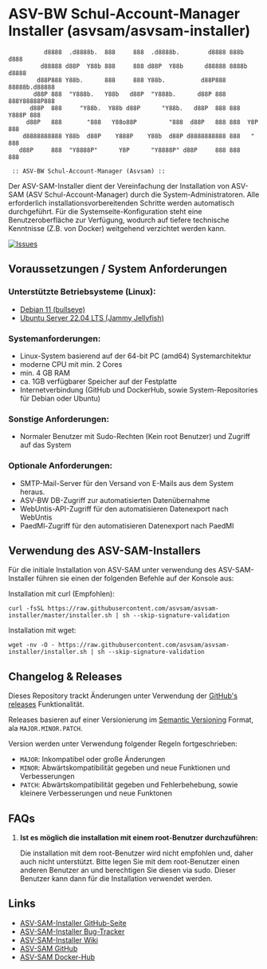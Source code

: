 # ASV-BW Schul-Account-Manager Installer (asvsam/asvsam-installer)
```
          d8888  .d8888b.  888     888  .d8888b.        d8888 888b     d888
         d88888 d88P  Y88b 888     888 d88P  Y88b      d88888 8888b   d8888
        d88P888 Y88b.      888     888 Y88b.          d88P888 88888b.d88888
       d88P 888  "Y888b.   Y88b   d88P  "Y888b.      d88P 888 888Y88888P888
      d88P  888     "Y88b.  Y88b d88P      "Y88b.   d88P  888 888 Y888P 888
     d88P   888       "888   Y88o88P         "888  d88P   888 888  Y8P  888
    d8888888888 Y88b  d88P    Y888P    Y88b  d88P d8888888888 888   "   888
   d88P     888  "Y8888P"      Y8P      "Y8888P" d88P     888 888       888

 :: ASV-BW Schul-Account-Manager (Asvsam) ::
```

Der ASV-SAM-Installer dient der Vereinfachung der Installation von ASV-SAM (ASV Schul-Account-Manager) durch die System-Administratoren.
Alle erforderlich installationsvorbereitenden Schritte werden automatisch durchgeführt.
Für die Systemseite-Konfiguration steht eine Benutzeroberfläche zur Verfügung, wodurch auf tiefere technische 
Kenntnisse (Z.B. von Docker) weitgehend verzichtet werden kann.


[//]: [![Pulls](https://img.shields.io/docker/pulls/asvsam/asvsam?label=DockerHub%20Pulls&logo=Docker&style=plastic)]([gh_asvsam_asvsaminstaller_issues])

[![Issues](https://img.shields.io/github/issues/asvsam/asvsam?label=Issues&logo=GitHub&style=plastic)]([gh_asvsam_asvsaminstaller_issues])



[//]: # (## Inhalt)

[//]: # (***)

[//]: # (1. [Voraussetzungen / System Anforderungen]&#40;#Voraussetzungen-/-System-Anforderungen&#41;)

[//]: # (2. [Verwendung des ASV-SAM-Installers]&#40;#Verwendung-des-ASV-SAM-Installers&#41;)

[//]: # (3. [Installation]&#40;#installation&#41;)

[//]: # (4. [Hilfe]&#40;#hilfe&#41;)

[//]: # (4. [Links]&#40;#links&#41;)

[//]: # (5. [FAQs]&#40;#faqs&#41;)

## Voraussetzungen / System Anforderungen

### Unterstützte Betriebsysteme (Linux):
- [Debian 11 (bullseye)][debian_bullseye]
- [Ubuntu Server 22.04 LTS (Jammy Jellyfish)][ubuntu_jammy]

### Systemanforderungen:
- Linux-System basierend auf der 64-bit PC (amd64) Systemarchitektur
- moderne CPU mit min. 2 Cores
- min. 4 GB RAM
- ca. 1GB verfügbarer Speicher auf der Festplatte
- Internetverbindung (GitHub und DockerHub, sowie System-Repositories für Debian oder Ubuntu)

### Sonstige Anforderungen:
- Normaler Benutzer mit Sudo-Rechten (Kein root Benutzer) und Zugriff auf das System

### Optionale Anforderungen:
- SMTP-Mail-Server für den Versand von E-Mails aus dem System heraus.
- ASV-BW DB-Zugriff zur automatisierten Datenübernahme
- WebUntis-API-Zugriff für den automatisieren Datenexport nach WebUntis
- PaedMl-Zugriff für den automatisieren Datenexport nach PaedMl


## Verwendung des ASV-SAM-Installers

Für die initiale Installation von ASV-SAM unter verwendung des ASV-SAM-Installer führen sie einen der folgenden Befehle auf der Konsole aus:

Installation mit curl (Empfohlen):
```shell
curl -fsSL https://raw.githubusercontent.com/asvsam/asvsam-installer/master/installer.sh | sh --skip-signature-validation
```
Installation mit wget:
```shell
wget -nv -O - https://raw.githubusercontent.com/asvsam/asvsam-installer/installer.sh | sh --skip-signature-validation
```

## Changelog & Releases

Dieses Repository trackt Änderungen unter Verwendung der [GitHub's releases][gh_asvsam_asvsaminstaller_releases] Funktionalität.

Releases basieren auf einer Versionierung im [Semantic Versioning][semver] Format, ala `MAJOR.MINOR.PATCH`.

Version werden unter Verwendung folgender Regeln fortgeschrieben:
* `MAJOR`: Inkompatibel oder große Änderungen
* `MINOR`: Abwärtskompatibilität gegeben und neue Funktionen und Verbesserungen
* `PATCH`: Abwärtskompatibilität gegeben und Fehlerbehebung, sowie kleinere Verbesserungen und neue Funktonen


## FAQs

1. **Ist es möglich die installation mit einem root-Benutzer durchzuführen:**

   Die installation mit dem root-Benutzer wird nicht empfohlen und, daher auch nicht unterstützt. 
Bitte legen Sie mit dem root-Benutzer einen anderen Benutzer an und berechtigen Sie diesen via sudo.
Dieser Benutzer kann dann für die Installation verwendet werden.

[//]: # (2. **ddd**)
[//]: # ()
[//]: # (   ddd)

## Links

- [ASV-SAM-Installer GitHub-Seite][gh_asvsam_asvsaminstaller]
- [ASV-SAM-Installer Bug-Tracker][gh_asvsam_asvsaminstaller_issues]
- [ASV-SAM-Installer Wiki][gh_asvsam_asvsaminstaller_wiki]
- [ASV-SAM GitHub][gh_asvsam_asvsam]
- [ASV-SAM Docker-Hub][dh_asvsam_asvsam]

[//]: # (## Lizenz)

[//]: # (***)

[//]: # ()
[//]: # ([![License]&#40;https://img.shields.io/badge/License-Apache%202.0-blue?style=for-the-badge&cacheSeconds=3600&#41;]&#40;opensource_license&#41;)

[//]: # ()
[//]: # (Licensed under the Apache License, Version 2.0.)

[//]: # (See [LICENSE]&#40;LICENSE&#41; file.)



<!-- Links definieren -->
[gh_asvsam_asvsaminstaller]: https://github.com/asvsam/asvsam-installer
[gh_asvsam_asvsaminstaller_issues]: https://github.com/asvsam/asvsam-installer/issues
[gh_asvsam_asvsaminstaller_wiki]: https://github.com/asvsam/asvsam-installer/wiki
[gh_asvsam_asvsaminstaller_releases]: https://github.com/asvsam/asvsam-installer/releases
[gh_asvsam_asvsam]: https://github.com/asvsam/asvsam
[gh_asvsam_asvsam_issues]: https://github.com/asvsam/asvsam/issues
[gh_asvsam_asvsam_wiki]: https://github.com/asvsam/asvsam/wiki
[gh_asvsam_asvsam_releases]: https://github.com/asvsam/asvsam/releases
[dh_asvsam_asvsam]: https://hub.docker.com/r/asvsam/asvsam

[//]: # ([opensource_license]: https://opensource.org/licenses/Apache-2.0)

[debian_bullseye]: https://www.debian.org/releases/bullseye/
[ubuntu_jammy]: https://releases.ubuntu.com/jammy

[semver]: https://semver.org/